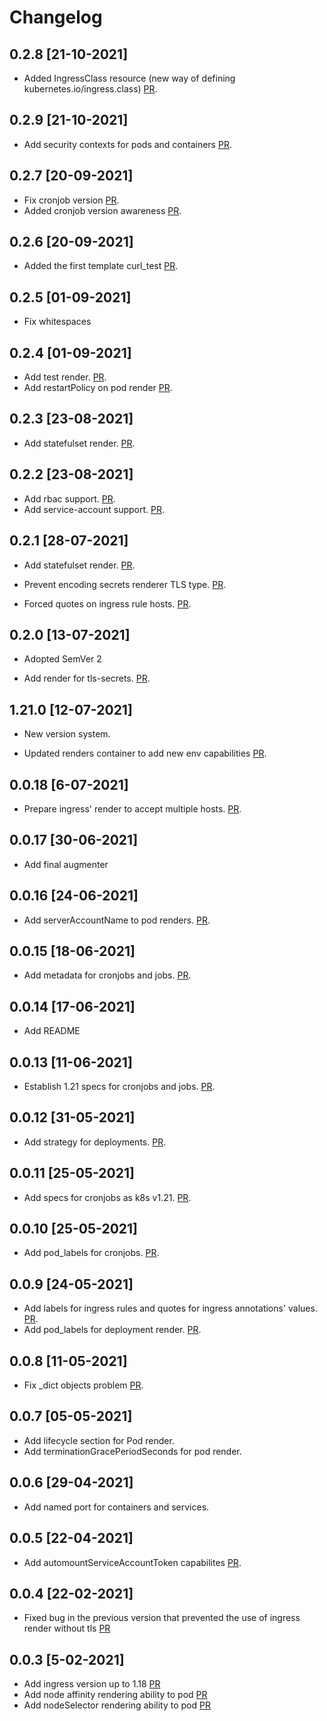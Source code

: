 # Changelog
## 0.2.8 [21-10-2021]

- Added IngressClass resource (new way of defining kubernetes.io/ingress.class) [PR](https://github.com/prefapp/prefapp-helm/pull/138).

## 0.2.9 [21-10-2021]

- Add security contexts for pods and containers [PR](https://github.com/prefapp/prefapp-helm/pull/139).


## 0.2.7 [20-09-2021]

- Fix cronjob version [PR](https://github.com/prefapp/prefapp-helm/pull/134).
- Added cronjob version awareness [PR](https://github.com/prefapp/prefapp-helm/pull/132).

## 0.2.6 [20-09-2021]

- Added the first template curl_test [PR](https://github.com/prefapp/prefapp-helm/pull/130).

## 0.2.5 [01-09-2021]

- Fix whitespaces

## 0.2.4 [01-09-2021]

- Add test render. [PR](https://github.com/prefapp/prefapp-helm/pull/123).
- Add restartPolicy on pod render [PR](https://github.com/prefapp/prefapp-helm/pull/124).

## 0.2.3 [23-08-2021]

- Add statefulset render. [PR](https://github.com/prefapp/prefapp-helm/pull/110).

## 0.2.2 [23-08-2021]

- Add rbac support. [PR](https://github.com/prefapp/prefapp-helm/pull/117).  
- Add service-account support. [PR](https://github.com/prefapp/prefapp-helm/pull/117). 

## 0.2.1 [28-07-2021]

- Add statefulset render. [PR](https://github.com/prefapp/prefapp-helm/pull/110).

- Prevent encoding secrets renderer TLS type. [PR](https://github.com/prefapp/prefapp-helm/pull/109).

- Forced quotes on ingress rule hosts. [PR](https://github.com/prefapp/prefapp-helm/pull/111).

## 0.2.0 [13-07-2021]

- Adopted SemVer 2

- Add render for tls-secrets. [PR](https://github.com/prefapp/prefapp-helm/releases).

## 1.21.0 [12-07-2021]

- New version system.

- Updated renders container to add new env capabilities [PR](https://github.com/prefapp/prefapp-helm/pull/102).

## 0.0.18 [6-07-2021]

- Prepare ingress' render to accept multiple hosts. [PR](https://github.com/prefapp/prefapp-helm/pull/97). 

## 0.0.17 [30-06-2021]

- Add final augmenter

## 0.0.16 [24-06-2021]

- Add serverAccountName to pod renders. [PR](https://github.com/prefapp/prefapp-helm/pull/90).

## 0.0.15 [18-06-2021]

- Add metadata for cronjobs and jobs. [PR](https://github.com/prefapp/prefapp-helm/pull/87).

## 0.0.14 [17-06-2021]

- Add README

## 0.0.13 [11-06-2021]

- Establish 1.21 specs for cronjobs and jobs. [PR](https://github.com/prefapp/prefapp-helm/pull/78).

## 0.0.12 [31-05-2021]

- Add strategy for deployments.  [PR](https://github.com/prefapp/prefapp-helm/pull/75).

## 0.0.11 [25-05-2021]

- Add specs for cronjobs as k8s v1.21. [PR](https://github.com/prefapp/prefapp-helm/pull/69).

## 0.0.10 [25-05-2021]

- Add pod_labels for cronjobs. [PR](https://github.com/prefapp/prefapp-helm/pull/66).

## 0.0.9 [24-05-2021]

- Add labels for ingress rules and quotes for ingress annotations' values. [PR](https://github.com/prefapp/prefapp-helm/pull/62).
- Add pod_labels for deployment render. [PR](https://github.com/prefapp/prefapp-helm/pull/63).  


## 0.0.8 [11-05-2021]

- Fix _dict objects problem [PR](https://github.com/prefapp/prefapp-helm/pull/58).

## 0.0.7 [05-05-2021]
- Add lifecycle section for Pod render. 
- Add terminationGracePeriodSeconds for pod render. 

## 0.0.6 [29-04-2021]
- Add named port for containers and services. 

## 0.0.5 [22-04-2021]
- Add automountServiceAccountToken capabilites [PR](https://github.com/prefapp/prefapp-helm/pull/43).

## 0.0.4 [22-02-2021]
- Fixed bug in the previous version that prevented the use of ingress render without tls [PR](https://github.com/prefapp/prefapp-helm/pull/36)

## 0.0.3 [5-02-2021]

- Add ingress version up to 1.18 [PR](https://github.com/prefapp/prefapp-helm/pull/16)
- Add node affinity rendering ability to pod [PR](https://github.com/prefapp/prefapp-helm/pull/17)
- Add nodeSelector rendering ability to pod [PR](https://github.com/prefapp/prefapp-helm/pull/19)
